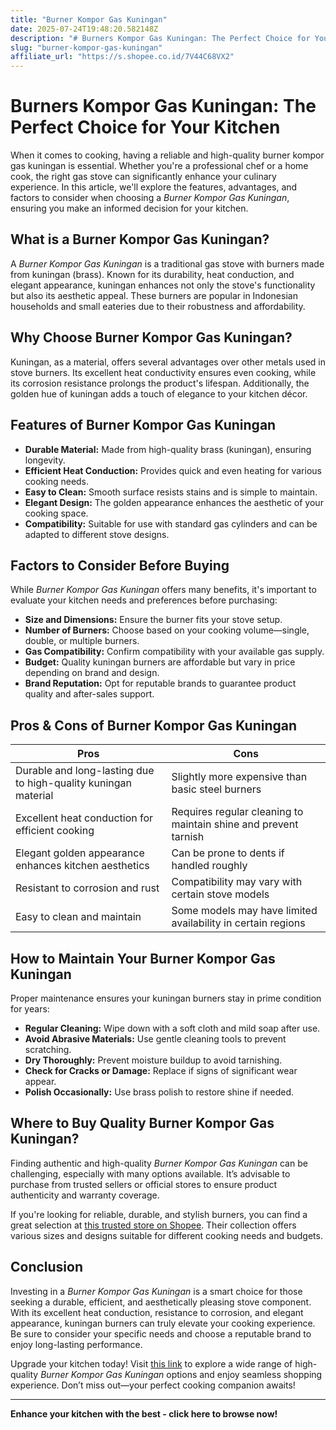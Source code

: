 ```yaml
---
title: "Burner Kompor Gas Kuningan"
date: 2025-07-24T19:48:20.582148Z
description: "# Burners Kompor Gas Kuningan: The Perfect Choice for Your Kitchen..."
slug: "burner-kompor-gas-kuningan"
affiliate_url: "https://s.shopee.co.id/7V44C68VX2"
---
```

# Burners Kompor Gas Kuningan: The Perfect Choice for Your Kitchen

When it comes to cooking, having a reliable and high-quality burner kompor gas kuningan is essential. Whether you're a professional chef or a home cook, the right gas stove can significantly enhance your culinary experience. In this article, we'll explore the features, advantages, and factors to consider when choosing a *Burner Kompor Gas Kuningan*, ensuring you make an informed decision for your kitchen.

## What is a Burner Kompor Gas Kuningan?

A *Burner Kompor Gas Kuningan* is a traditional gas stove with burners made from kuningan (brass). Known for its durability, heat conduction, and elegant appearance, kuningan enhances not only the stove's functionality but also its aesthetic appeal. These burners are popular in Indonesian households and small eateries due to their robustness and affordability.

## Why Choose Burner Kompor Gas Kuningan?

Kuningan, as a material, offers several advantages over other metals used in stove burners. Its excellent heat conductivity ensures even cooking, while its corrosion resistance prolongs the product's lifespan. Additionally, the golden hue of kuningan adds a touch of elegance to your kitchen décor.

## Features of Burner Kompor Gas Kuningan

- **Durable Material:** Made from high-quality brass (kuningan), ensuring longevity.
- **Efficient Heat Conduction:** Provides quick and even heating for various cooking needs.
- **Easy to Clean:** Smooth surface resists stains and is simple to maintain.
- **Elegant Design:** The golden appearance enhances the aesthetic of your cooking space.
- **Compatibility:** Suitable for use with standard gas cylinders and can be adapted to different stove designs.

## Factors to Consider Before Buying

While *Burner Kompor Gas Kuningan* offers many benefits, it's important to evaluate your kitchen needs and preferences before purchasing:

- **Size and Dimensions:** Ensure the burner fits your stove setup.
- **Number of Burners:** Choose based on your cooking volume—single, double, or multiple burners.
- **Gas Compatibility:** Confirm compatibility with your available gas supply.
- **Budget:** Quality kuningan burners are affordable but vary in price depending on brand and design.
- **Brand Reputation:** Opt for reputable brands to guarantee product quality and after-sales support.

## Pros & Cons of Burner Kompor Gas Kuningan

| **Pros** | **Cons** |
| --- | --- |
| Durable and long-lasting due to high-quality kuningan material | Slightly more expensive than basic steel burners |
| Excellent heat conduction for efficient cooking | Requires regular cleaning to maintain shine and prevent tarnish |
| Elegant golden appearance enhances kitchen aesthetics | Can be prone to dents if handled roughly |
| Resistant to corrosion and rust | Compatibility may vary with certain stove models |
| Easy to clean and maintain | Some models may have limited availability in certain regions |

## How to Maintain Your Burner Kompor Gas Kuningan

Proper maintenance ensures your kuningan burners stay in prime condition for years:

- **Regular Cleaning:** Wipe down with a soft cloth and mild soap after use.
- **Avoid Abrasive Materials:** Use gentle cleaning tools to prevent scratching.
- **Dry Thoroughly:** Prevent moisture buildup to avoid tarnishing.
- **Check for Cracks or Damage:** Replace if signs of significant wear appear.
- **Polish Occasionally:** Use brass polish to restore shine if needed.

## Where to Buy Quality Burner Kompor Gas Kuningan?

Finding authentic and high-quality *Burner Kompor Gas Kuningan* can be challenging, especially with many options available. It’s advisable to purchase from trusted sellers or official stores to ensure product authenticity and warranty coverage.

If you're looking for reliable, durable, and stylish burners, you can find a great selection at [this trusted store on Shopee](https://s.shopee.co.id/7V44C68VX2). Their collection offers various sizes and designs suitable for different cooking needs and budgets.

## Conclusion

Investing in a *Burner Kompor Gas Kuningan* is a smart choice for those seeking a durable, efficient, and aesthetically pleasing stove component. With its excellent heat conduction, resistance to corrosion, and elegant appearance, kuningan burners can truly elevate your cooking experience. Be sure to consider your specific needs and choose a reputable brand to enjoy long-lasting performance.

Upgrade your kitchen today! Visit [this link](https://s.shopee.co.id/7V44C68VX2) to explore a wide range of high-quality *Burner Kompor Gas Kuningan* options and enjoy seamless shopping experience. Don’t miss out—your perfect cooking companion awaits!

---

**Enhance your kitchen with the best - click here to browse now!**